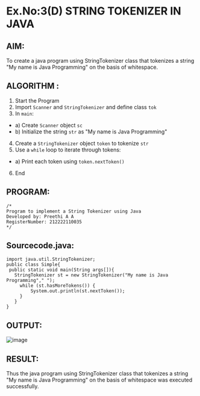 # Ex.No:3(D) STRING TOKENIZER IN JAVA

## AIM:
To create a java program using StringTokenizer class that tokenizes a string "My name is Java Programming" on the basis of whitespace.

## ALGORITHM :
1.	Start the Program
2.	Import `Scanner` and `StringTokenizer` and define class `tok`
3.	In `main`:
-	a) Create `Scanner` object `sc`
-	b) Initialize the string `str` as "My name is Java Programming"
4.	Create a `StringTokenizer` object `token` to tokenize `str`
5.	Use a `while` loop to iterate through tokens:
-	a) Print each token using `token.nextToken()`
6.	End

## PROGRAM:
 ```
/*
Program to implement a String Tokenizer using Java
Developed by: Preethi A A 
RegisterNumber: 212222110035 
*/
```

## Sourcecode.java:
```
import java.util.StringTokenizer;  
public class Simple{  
 public static void main(String args[]){  
   StringTokenizer st = new StringTokenizer("My name is Java Programming"," ");  
     while (st.hasMoreTokens()) {  
         System.out.println(st.nextToken());  
     }  
   }  
}  
```

## OUTPUT:

![image](https://github.com/user-attachments/assets/47efceb1-6f9f-493d-9c2f-c4b5f77ba270)

## RESULT:
Thus the java program using StringTokenizer class that tokenizes a string "My name is Java Programming" on the basis of whitespace was executed successfully.
